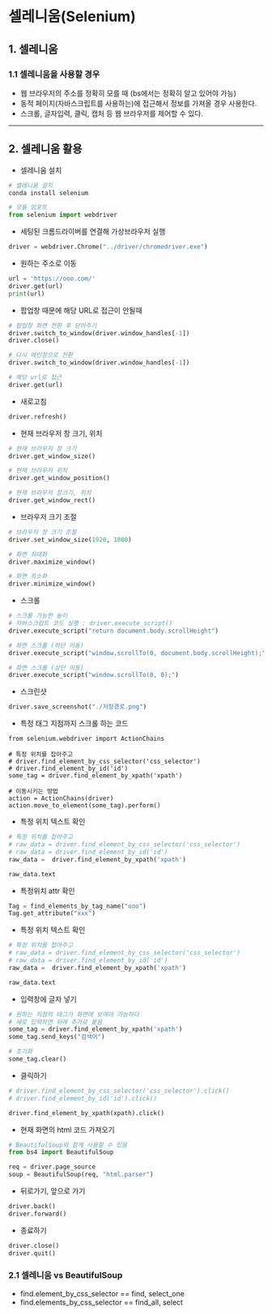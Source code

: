 셀레니움(Selenium)
===

## 1. 셀레니움

### 1.1 셀레니움을 사용할 경우
- 웹 브라우저의 주소를 정확히 모를 때 (bs에서는 정확히 알고 있어야 가능)
- 동적 페이지(자바스크립트를 사용하는)에 접근해서 정보를 가져올 경우 사용한다.
- 스크롤, 글자입력, 클릭, 캡처 등 웹 브라우저를 제어할 수 있다. 

---

## 2. 셀레니움 활용
- 셀레니움 설치
```python
# 셀레니움 설치
conda install selenium

# 모듈 임포트
from selenium import webdriver
```
- 세팅된 크롬드라이버를 연결해 가상브라우저 실행
```python
driver = webdriver.Chrome("../driver/chromedriver.exe")
```
- 원하는 주소로 이동
```python
url = 'https://ooo.com/' 
driver.get(url)
print(url)
```
- 팝업창 때문에 해당 URL로 접근이 안될때
```python
# 팝업창 화면 전환 후 닫아주기 
driver.switch_to_window(driver.window_handles[-1])
driver.close()

# 다시 메인창으로 전환
driver.switch_to_window(driver.window_handles[-1])

# 해당 url로 접근
driver.get(url)
```
- 새로고침
```python
driver.refresh()
```

- 현재 브라우저 창 크기, 위치
```python
# 현재 브라우저 창 크기 
driver.get_window_size()

# 현재 브라우저 위치
driver.get_window_position()

# 현재 브라우저 창크기, 위치
driver.get_window_rect()
```
- 브라우저 크기 조절
```python
# 브라우저 창 크기 조절 
driver.set_window_size(1920, 1080)

# 화면 최대화 
driver.maximize_window() 

# 화면 최소화 
driver.minimize_window()
```
- 스크롤
```python
# 스크롤 가능한 높이
# 자바스크립트 코드 실행 : driver.execute_script()
driver.execute_script("return document.body.scrollHeight")

# 화면 스크롤 (하단 이동)
driver.execute_script("window.scrollTo(0, document.body.scrollHeight);")

# 화면 스크롤 (상단 이동) 
driver.execute_script("window.scrollTo(0, 0);")
```
- 스크린샷
```python
driver.save_screenshot("./저장경로.png")
```
- 특정 태그 지점까지 스크롤 하는 코드
```
from selenium.webdriver import ActionChains

# 특정 위치를 잡아주고
# driver.find_element_by_css_selector('css_selector')
# driver.find_element_by_id('id')
some_tag = driver.find_element_by_xpath('xpath')

# 이동시키는 방법
action = ActionChains(driver)
action.move_to_element(some_tag).perform()
```
- 특정 위치 텍스트 확인
```python
# 특정 위치를 잡아주고
# raw_data = driver.find_element_by_css_selector('css_selector')
# raw_data = driver.find_element_by_id('id')
raw_data =  driver.find_element_by_xpath('xpath')

raw_data.text
```
- 특정위치 attr 확인
```python
Tag = find_elements_by_tag_name("ooo")
Tag.get_attribute("xxx")
```

- 특정 위치 텍스트 확인
```python
# 특정 위치를 잡아주고
# raw_data = driver.find_element_by_css_selector('css_selector')
# raw_data = driver.find_element_by_id('id')
raw_data =  driver.find_element_by_xpath('xpath')

raw_data.text
```
- 입력창에 글자 넣기
```python
# 원하는 지점의 태그가 화면에 보여야 가능하다
# 새로 입력하면 뒤에 추가로 붙음 
some_tag = driver.find_element_by_xpath('xpath')
some_tag.send_keys("검색어")

# 초기화 
some_tag.clear()
```
- 클릭하기
```python
# driver.find_element_by_css_selector('css_selector').click()
# driver.find_element_by_id('id').click()

driver.find_element_by_xpath(xpath).click()
```
- 현재 화면의 html 코드 가져오기
```python
# BeautifulSoup와 함께 사용할 수 있음
from bs4 import BeautifulSoup

req = driver.page_source
soup = BeautifulSoup(req, "html.parser")
```
- 뒤로가기, 앞으로 가기
```python
driver.back()
driver.forward()
```
- 종료하기
```python
driver.close()
driver.quit()
```

### 2.1 셀레니움 vs BeautifulSoup
- find.element_by_css_selector == find, select_one
- find.elements_by_css_selector == find_all, select


